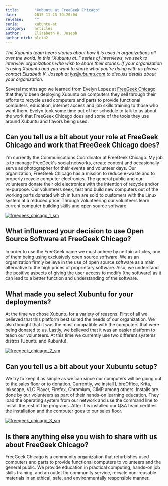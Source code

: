 ```yaml
---
title:       "Xubuntu at FreeGeek Chicago"
date:        2015-11-23 19:20:04
release:     ""
serie:       xubuntu-at
category:    articles
author:      Elizabeth K. Joseph
author_nick: pleia2
---
```


*The Xubuntu team hears stories about how it is used in organizations all over the world. In this “Xubuntu at..” series of interviews, we seek to interview organizations who wish to share their stories. If your organization is using Xubuntu and you want to share what you’re doing with us please contact Elizabeth K. Joseph at lyz@ubuntu.com to discuss details about your organization.*

Several months ago we learned from Evelyn Lopez at [FreeGeek Chicago](http://freegeekchicago.org/) that they'd been deploying Xubuntu on computers they sell through their efforts to recycle used computers and parts to provide functional computers, education, internet access and job skills training to those who want them. Evelyn took some time out of her schedule to talk to us about the work that FreeGeek Chicago does and some of the tools they use around Xubuntu and flavors being used.

Can you tell us a bit about your role at FreeGeek Chicago and work that FreeGeek Chicago does?
----------------------------------------------------------------------------------------------

I'm currently the Communications Coordinator at FreeGeek Chicago. My job is to manage FreeGeek's social networks, create content and occasionally serve as photographer for their events and volunteer days. Our organization, FreeGeek Chicago has a mission to reduce e-waste and to properly recycle computer electronics. The general public and our volunteers donate their old electronics with the intention of recycle and/or re-purpose. Our volunteers seek, test and build new computers out of the working parts donated which in turn are sold to customers with the Linux system at a reduced price. Through volunteering our volunteers learn current computer building skills and open source software.

[![freegeek_chicago_1_sm](https://xubuntu.org/assets/articles/series/4e4e/freegeek_chicago_1_sm.jpg)](https://xubuntu.org/assets/articles/series/4e4e/freegeek_chicago_1.jpg)

What influenced your decision to use Open Source Software at FreeGeek Chicago?
------------------------------------------------------------------------------

In order to use the FreeGeek name we must adhere by certain articles, one of them being using exclusively open source software. We as an organization firmly believe in the use of open source software as a main alternative to the high prices of proprietary software. Also, we understand the positive aspects of giving the user access to modify \[the software\] as it can lead to a better function and understanding of the software.

What made you select Xubuntu for your deployments?
--------------------------------------------------

At the time we chose Xubuntu for a variety of reasons. First of all we believed that this platform best suited the needs of our organization. We also thought that it was the most compatible with the computers that were being donated to us. Lastly, we believed that it was an easier platform to teach our volunteers. At this time we currently use two different systems distros (Ubuntu and Kubuntu).

[![freegeek_chicago_2_sm](https://xubuntu.org/assets/articles/series/b580/freegeek_chicago_2_sm.jpg)](https://xubuntu.org/assets/articles/series/b580/freegeek_chicago_2.jpg)

Can you tell us a bit about your Xubuntu setup?
-----------------------------------------------

We try to keep it as simple as we can since our computers will be going out to the sales floor or to donation. Currently, we install LibreOffice, Krita, Inkscape, VLC Player, Firefox, Chromium, GIMP among others. Installs are done by our volunteers as part of their hands-on learning education. They load the operating system from our network and use the command line to install the rest of the programs. After it is installed our Q&amp;A team certifies the installation and the computer goes to our sales floor.

[![freegeek_chicago_3_sm](https://xubuntu.org/assets/articles/series/048d/freegeek_chicago_3_sm.jpg)](https://xubuntu.org/assets/articles/series/048d/freegeek_chicago_3.jpg)

Is there anything else you wish to share with us about FreeGeek Chicago?
------------------------------------------------------------------------

FreeGeek Chicago is a community organization that refurbishes used computers and parts to provide functional computers to volunteers and the general public. We provide education in practical computing, hands-on job skills training, and an outlet for community service, recycle non-reusable materials in an ethical, safe, and environmentally responsible manner.
